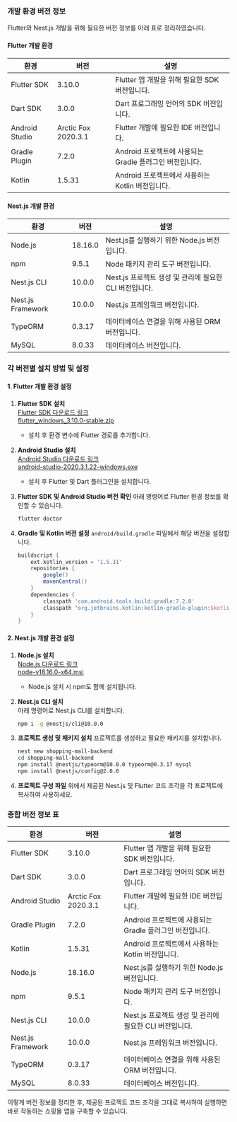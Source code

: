 ### 개발 환경 버전 정보
Flutter와 Nest.js 개발을 위해 필요한 버전 정보를 아래 표로 정리하였습니다.

#### Flutter 개발 환경
| **환경**             | **버전**            | **설명**                                             |
|----------------------|---------------------|-----------------------------------------------------|
| Flutter SDK         | 3.10.0              | Flutter 앱 개발을 위해 필요한 SDK 버전입니다.         |
| Dart SDK            | 3.0.0               | Dart 프로그래밍 언어의 SDK 버전입니다.               |
| Android Studio      | Arctic Fox 2020.3.1 | Flutter 개발에 필요한 IDE 버전입니다.                |
| Gradle Plugin       | 7.2.0               | Android 프로젝트에 사용되는 Gradle 플러그인 버전입니다.|
| Kotlin              | 1.5.31              | Android 프로젝트에서 사용하는 Kotlin 버전입니다.      |

#### Nest.js 개발 환경
| **환경**             | **버전**            | **설명**                                             |
|----------------------|---------------------|-----------------------------------------------------|
| Node.js             | 18.16.0             | Nest.js를 실행하기 위한 Node.js 버전입니다.            |
| npm                 | 9.5.1               | Node 패키지 관리 도구 버전입니다.                     |
| Nest.js CLI         | 10.0.0              | Nest.js 프로젝트 생성 및 관리에 필요한 CLI 버전입니다. |
| Nest.js Framework   | 10.0.0              | Nest.js 프레임워크 버전입니다.                        |
| TypeORM             | 0.3.17              | 데이터베이스 연결을 위해 사용된 ORM 버전입니다.        |
| MySQL               | 8.0.33              | 데이터베이스 버전입니다.                             |

### 각 버전별 설치 방법 및 설정

#### 1. Flutter 개발 환경 설정
1. **Flutter SDK 설치**  
   [Flutter SDK 다운로드 링크](https://docs.flutter.dev/get-started/install)  
   [flutter_windows_3.10.0-stable.zip](https://storage.googleapis.com/flutter_infra_release/releases/stable/windows/flutter_windows_3.10.0-stable.zip)
   - 설치 후 환경 변수에 Flutter 경로를 추가합니다.

3. **Android Studio 설치**  
   [Android Studio 다운로드 링크](https://developer.android.com/studio)  
   [android-studio-2020.3.1.22-windows.exe](https://redirector.gvt1.com/edgedl/android/studio/install/2020.3.1.22/android-studio-2020.3.1.22-windows.exe)
   - 설치 후 Flutter 및 Dart 플러그인을 설치합니다.

5. **Flutter SDK 및 Android Studio 버전 확인**
   아래 명령어로 Flutter 환경 정보를 확인할 수 있습니다.
   ```bash
   flutter doctor
   ```

6. **Gradle 및 Kotlin 버전 설정**
   `android/build.gradle` 파일에서 해당 버전을 설정합니다.
   ```gradle
   buildscript {
       ext.kotlin_version = '1.5.31'
       repositories {
           google()
           mavenCentral()
       }
       dependencies {
           classpath 'com.android.tools.build:gradle:7.2.0'
           classpath "org.jetbrains.kotlin:kotlin-gradle-plugin:$kotlin_version"
       }
   }
   ```

#### 2. Nest.js 개발 환경 설정
1. **Node.js 설치**  
   [Node.js 다운로드 링크](https://nodejs.org/dist/v18.16.0/)  
   [node-v18.16.0-x64.msi](https://nodejs.org/dist/v18.16.0/node-v18.16.0-x64.msi)
   - Node.js 설치 시 npm도 함께 설치됩니다.

3. **Nest.js CLI 설치**  
   아래 명령어로 Nest.js CLI를 설치합니다.
   ```bash
   npm i -g @nestjs/cli@10.0.0
   ```

4. **프로젝트 생성 및 패키지 설치**
   프로젝트를 생성하고 필요한 패키지를 설치합니다.
   ```bash
   nest new shopping-mall-backend
   cd shopping-mall-backend
   npm install @nestjs/typeorm@10.0.0 typeorm@0.3.17 mysql
   npm install @nestjs/config@2.0.0
   ```

5. **프로젝트 구성 파일**
   위에서 제공된 Nest.js 및 Flutter 코드 조각을 각 프로젝트에 복사하여 사용하세요.

### 종합 버전 정보 표
| **환경**             | **버전**            | **설명**                                             |
|----------------------|---------------------|-----------------------------------------------------|
| Flutter SDK         | 3.10.0              | Flutter 앱 개발을 위해 필요한 SDK 버전입니다.         |
| Dart SDK            | 3.0.0               | Dart 프로그래밍 언어의 SDK 버전입니다.               |
| Android Studio      | Arctic Fox 2020.3.1 | Flutter 개발에 필요한 IDE 버전입니다.                |
| Gradle Plugin       | 7.2.0               | Android 프로젝트에 사용되는 Gradle 플러그인 버전입니다.|
| Kotlin              | 1.5.31              | Android 프로젝트에서 사용하는 Kotlin 버전입니다.      |
| Node.js             | 18.16.0             | Nest.js를 실행하기 위한 Node.js 버전입니다.            |
| npm                 | 9.5.1               | Node 패키지 관리 도구 버전입니다.                     |
| Nest.js CLI         | 10.0.0              | Nest.js 프로젝트 생성 및 관리에 필요한 CLI 버전입니다. |
| Nest.js Framework   | 10.0.0              | Nest.js 프레임워크 버전입니다.                        |
| TypeORM             | 0.3.17              | 데이터베이스 연결을 위해 사용된 ORM 버전입니다.        |
| MySQL               | 8.0.33              | 데이터베이스 버전입니다.                             |

이렇게 버전 정보를 정리한 후, 제공된 프로젝트 코드 조각을 그대로 복사하여 실행하면 바로 작동하는 쇼핑몰 앱을 구축할 수 있습니다.

